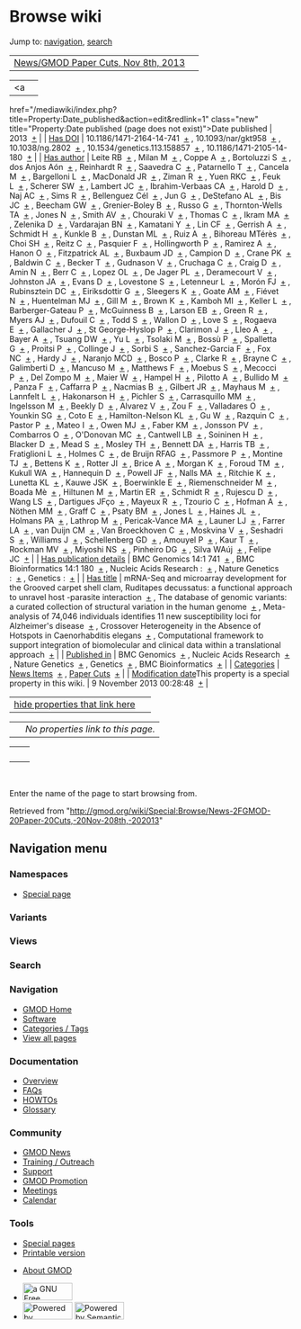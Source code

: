 <div id="mw-page-base" class="noprint">

</div>

<div id="mw-head-base" class="noprint">

</div>

<div id="content" class="mw-body" role="main">

<span id="top"></span>

<div id="mw-js-message" style="display:none;">

</div>



# <span dir="auto">Browse wiki</span>

<div id="bodyContent">

<div id="contentSub">

</div>

<div id="jump-to-nav" class="mw-jump">

Jump to: [navigation](#mw-navigation), [search](#p-search)

</div>

<div id="mw-content-text">

|  |  |
|----|----|
| [News/GMOD Paper Cuts, Nov 8th, 2013](/wiki/News/GMOD_Paper_Cuts,_Nov_8th,_2013 "News/GMOD Paper Cuts, Nov 8th, 2013") |  |

|  |  |
|----|----|
| <a
href="/mediawiki/index.php?title=Property:Date_published&amp;action=edit&amp;redlink=1"
class="new"
title="Property:Date published (page does not exist)">Date published</a> | <span class="smwb-value">2013  <span class="smwsearch">[+](/wiki/Special:SearchByProperty/Date-20published/2013 "Special:SearchByProperty/Date-20published/2013")</span></span> |
| <a
href="/mediawiki/index.php?title=Property:Has_DOI&amp;action=edit&amp;redlink=1"
class="new" title="Property:Has DOI (page does not exist)">Has DOI</a> | <span class="smwb-value">10.1186/1471-2164-14-741  <span class="smwsearch">[+](/wiki/Special:SearchByProperty/Has-20DOI/10.1186-2F1471-2D2164-2D14-2D741 "Special:SearchByProperty/Has-20DOI/10.1186-2F1471-2D2164-2D14-2D741")</span></span> , <span class="smwb-value">10.1093/nar/gkt958  <span class="smwsearch">[+](/wiki/Special:SearchByProperty/Has-20DOI/10.1093-2Fnar-2Fgkt958 "Special:SearchByProperty/Has-20DOI/10.1093-2Fnar-2Fgkt958")</span></span> , <span class="smwb-value">10.1038/ng.2802  <span class="smwsearch">[+](/wiki/Special:SearchByProperty/Has-20DOI/10.1038-2Fng.2802 "Special:SearchByProperty/Has-20DOI/10.1038-2Fng.2802")</span></span> , <span class="smwb-value">10.1534/genetics.113.158857  <span class="smwsearch">[+](/wiki/Special:SearchByProperty/Has-20DOI/10.1534-2Fgenetics.113.158857 "Special:SearchByProperty/Has-20DOI/10.1534-2Fgenetics.113.158857")</span></span> , <span class="smwb-value">10.1186/1471-2105-14-180  <span class="smwsearch">[+](/wiki/Special:SearchByProperty/Has-20DOI/10.1186-2F1471-2D2105-2D14-2D180 "Special:SearchByProperty/Has-20DOI/10.1186-2F1471-2D2105-2D14-2D180")</span></span> |
| <a
href="/mediawiki/index.php?title=Property:Has_author&amp;action=edit&amp;redlink=1"
class="new"
title="Property:Has author (page does not exist)">Has author</a> | <span class="smwb-value">Leite RB  <span class="smwsearch">[+](/wiki/Special:SearchByProperty/Has-20author/Leite-20RB "Special:SearchByProperty/Has-20author/Leite-20RB")</span></span> , <span class="smwb-value">Milan M  <span class="smwsearch">[+](/wiki/Special:SearchByProperty/Has-20author/Milan-20M "Special:SearchByProperty/Has-20author/Milan-20M")</span></span> , <span class="smwb-value">Coppe A  <span class="smwsearch">[+](/wiki/Special:SearchByProperty/Has-20author/Coppe-20A "Special:SearchByProperty/Has-20author/Coppe-20A")</span></span> , <span class="smwb-value">Bortoluzzi S  <span class="smwsearch">[+](/wiki/Special:SearchByProperty/Has-20author/Bortoluzzi-20S "Special:SearchByProperty/Has-20author/Bortoluzzi-20S")</span></span> , <span class="smwb-value">dos Anjos Aón  <span class="smwsearch">[+](/wiki/Special:SearchByProperty/Has-20author/dos-20Anjos-20A%C3%B3n "Special:SearchByProperty/Has-20author/dos-20Anjos-20Aón")</span></span> , <span class="smwb-value">Reinhardt R  <span class="smwsearch">[+](/wiki/Special:SearchByProperty/Has-20author/Reinhardt-20R "Special:SearchByProperty/Has-20author/Reinhardt-20R")</span></span> , <span class="smwb-value">Saavedra C  <span class="smwsearch">[+](/wiki/Special:SearchByProperty/Has-20author/Saavedra-20C "Special:SearchByProperty/Has-20author/Saavedra-20C")</span></span> , <span class="smwb-value">Patarnello T  <span class="smwsearch">[+](/wiki/Special:SearchByProperty/Has-20author/Patarnello-20T "Special:SearchByProperty/Has-20author/Patarnello-20T")</span></span> , <span class="smwb-value">Cancela M  <span class="smwsearch">[+](/wiki/Special:SearchByProperty/Has-20author/Cancela-20M "Special:SearchByProperty/Has-20author/Cancela-20M")</span></span> , <span class="smwb-value">Bargelloni L  <span class="smwsearch">[+](/wiki/Special:SearchByProperty/Has-20author/Bargelloni-20L "Special:SearchByProperty/Has-20author/Bargelloni-20L")</span></span> , <span class="smwb-value">MacDonald JR  <span class="smwsearch">[+](/wiki/Special:SearchByProperty/Has-20author/MacDonald-20JR "Special:SearchByProperty/Has-20author/MacDonald-20JR")</span></span> , <span class="smwb-value">Ziman R  <span class="smwsearch">[+](/wiki/Special:SearchByProperty/Has-20author/Ziman-20R "Special:SearchByProperty/Has-20author/Ziman-20R")</span></span> , <span class="smwb-value">Yuen RKC  <span class="smwsearch">[+](/wiki/Special:SearchByProperty/Has-20author/Yuen-20RKC "Special:SearchByProperty/Has-20author/Yuen-20RKC")</span></span> , <span class="smwb-value">Feuk L  <span class="smwsearch">[+](/wiki/Special:SearchByProperty/Has-20author/Feuk-20L "Special:SearchByProperty/Has-20author/Feuk-20L")</span></span> , <span class="smwb-value">Scherer SW  <span class="smwsearch">[+](/wiki/Special:SearchByProperty/Has-20author/Scherer-20SW "Special:SearchByProperty/Has-20author/Scherer-20SW")</span></span> , <span class="smwb-value">Lambert JC  <span class="smwsearch">[+](/wiki/Special:SearchByProperty/Has-20author/Lambert-20JC "Special:SearchByProperty/Has-20author/Lambert-20JC")</span></span> , <span class="smwb-value">Ibrahim-Verbaas CA  <span class="smwsearch">[+](/wiki/Special:SearchByProperty/Has-20author/Ibrahim-2DVerbaas-20CA "Special:SearchByProperty/Has-20author/Ibrahim-2DVerbaas-20CA")</span></span> , <span class="smwb-value">Harold D  <span class="smwsearch">[+](/wiki/Special:SearchByProperty/Has-20author/Harold-20D "Special:SearchByProperty/Has-20author/Harold-20D")</span></span> , <span class="smwb-value">Naj AC  <span class="smwsearch">[+](/wiki/Special:SearchByProperty/Has-20author/Naj-20AC "Special:SearchByProperty/Has-20author/Naj-20AC")</span></span> , <span class="smwb-value">Sims R  <span class="smwsearch">[+](/wiki/Special:SearchByProperty/Has-20author/Sims-20R "Special:SearchByProperty/Has-20author/Sims-20R")</span></span> , <span class="smwb-value">Bellenguez Cél  <span class="smwsearch">[+](/wiki/Special:SearchByProperty/Has-20author/Bellenguez-20C%C3%A9l "Special:SearchByProperty/Has-20author/Bellenguez-20Cél")</span></span> , <span class="smwb-value">Jun G  <span class="smwsearch">[+](/wiki/Special:SearchByProperty/Has-20author/Jun-20G "Special:SearchByProperty/Has-20author/Jun-20G")</span></span> , <span class="smwb-value">DeStefano AL  <span class="smwsearch">[+](/wiki/Special:SearchByProperty/Has-20author/DeStefano-20AL "Special:SearchByProperty/Has-20author/DeStefano-20AL")</span></span> , <span class="smwb-value">Bis JC  <span class="smwsearch">[+](/wiki/Special:SearchByProperty/Has-20author/Bis-20JC "Special:SearchByProperty/Has-20author/Bis-20JC")</span></span> , <span class="smwb-value">Beecham GW  <span class="smwsearch">[+](/wiki/Special:SearchByProperty/Has-20author/Beecham-20GW "Special:SearchByProperty/Has-20author/Beecham-20GW")</span></span> , <span class="smwb-value">Grenier-Boley B  <span class="smwsearch">[+](/wiki/Special:SearchByProperty/Has-20author/Grenier-2DBoley-20B "Special:SearchByProperty/Has-20author/Grenier-2DBoley-20B")</span></span> , <span class="smwb-value">Russo G  <span class="smwsearch">[+](/wiki/Special:SearchByProperty/Has-20author/Russo-20G "Special:SearchByProperty/Has-20author/Russo-20G")</span></span> , <span class="smwb-value">Thornton-Wells TA  <span class="smwsearch">[+](/wiki/Special:SearchByProperty/Has-20author/Thornton-2DWells-20TA "Special:SearchByProperty/Has-20author/Thornton-2DWells-20TA")</span></span> , <span class="smwb-value">Jones N  <span class="smwsearch">[+](/wiki/Special:SearchByProperty/Has-20author/Jones-20N "Special:SearchByProperty/Has-20author/Jones-20N")</span></span> , <span class="smwb-value">Smith AV  <span class="smwsearch">[+](/wiki/Special:SearchByProperty/Has-20author/Smith-20AV "Special:SearchByProperty/Has-20author/Smith-20AV")</span></span> , <span class="smwb-value">Chouraki V  <span class="smwsearch">[+](/wiki/Special:SearchByProperty/Has-20author/Chouraki-20V "Special:SearchByProperty/Has-20author/Chouraki-20V")</span></span> , <span class="smwb-value">Thomas C  <span class="smwsearch">[+](/wiki/Special:SearchByProperty/Has-20author/Thomas-20C "Special:SearchByProperty/Has-20author/Thomas-20C")</span></span> , <span class="smwb-value">Ikram MA  <span class="smwsearch">[+](/wiki/Special:SearchByProperty/Has-20author/Ikram-20MA "Special:SearchByProperty/Has-20author/Ikram-20MA")</span></span> , <span class="smwb-value">Zelenika D  <span class="smwsearch">[+](/wiki/Special:SearchByProperty/Has-20author/Zelenika-20D "Special:SearchByProperty/Has-20author/Zelenika-20D")</span></span> , <span class="smwb-value">Vardarajan BN  <span class="smwsearch">[+](/wiki/Special:SearchByProperty/Has-20author/Vardarajan-20BN "Special:SearchByProperty/Has-20author/Vardarajan-20BN")</span></span> , <span class="smwb-value">Kamatani Y  <span class="smwsearch">[+](/wiki/Special:SearchByProperty/Has-20author/Kamatani-20Y "Special:SearchByProperty/Has-20author/Kamatani-20Y")</span></span> , <span class="smwb-value">Lin CF  <span class="smwsearch">[+](/wiki/Special:SearchByProperty/Has-20author/Lin-20CF "Special:SearchByProperty/Has-20author/Lin-20CF")</span></span> , <span class="smwb-value">Gerrish A  <span class="smwsearch">[+](/wiki/Special:SearchByProperty/Has-20author/Gerrish-20A "Special:SearchByProperty/Has-20author/Gerrish-20A")</span></span> , <span class="smwb-value">Schmidt H  <span class="smwsearch">[+](/wiki/Special:SearchByProperty/Has-20author/Schmidt-20H "Special:SearchByProperty/Has-20author/Schmidt-20H")</span></span> , <span class="smwb-value">Kunkle B  <span class="smwsearch">[+](/wiki/Special:SearchByProperty/Has-20author/Kunkle-20B "Special:SearchByProperty/Has-20author/Kunkle-20B")</span></span> , <span class="smwb-value">Dunstan ML  <span class="smwsearch">[+](/wiki/Special:SearchByProperty/Has-20author/Dunstan-20ML "Special:SearchByProperty/Has-20author/Dunstan-20ML")</span></span> , <span class="smwb-value">Ruiz A  <span class="smwsearch">[+](/wiki/Special:SearchByProperty/Has-20author/Ruiz-20A "Special:SearchByProperty/Has-20author/Ruiz-20A")</span></span> , <span class="smwb-value">Bihoreau MTérès  <span class="smwsearch">[+](/wiki/Special:SearchByProperty/Has-20author/Bihoreau-20MT%C3%A9r%C3%A8s "Special:SearchByProperty/Has-20author/Bihoreau-20MTérès")</span></span> , <span class="smwb-value">Choi SH  <span class="smwsearch">[+](/wiki/Special:SearchByProperty/Has-20author/Choi-20SH "Special:SearchByProperty/Has-20author/Choi-20SH")</span></span> , <span class="smwb-value">Reitz C  <span class="smwsearch">[+](/wiki/Special:SearchByProperty/Has-20author/Reitz-20C "Special:SearchByProperty/Has-20author/Reitz-20C")</span></span> , <span class="smwb-value">Pasquier F  <span class="smwsearch">[+](/wiki/Special:SearchByProperty/Has-20author/Pasquier-20F "Special:SearchByProperty/Has-20author/Pasquier-20F")</span></span> , <span class="smwb-value">Hollingworth P  <span class="smwsearch">[+](/wiki/Special:SearchByProperty/Has-20author/Hollingworth-20P "Special:SearchByProperty/Has-20author/Hollingworth-20P")</span></span> , <span class="smwb-value">Ramirez A  <span class="smwsearch">[+](/wiki/Special:SearchByProperty/Has-20author/Ramirez-20A "Special:SearchByProperty/Has-20author/Ramirez-20A")</span></span> , <span class="smwb-value">Hanon O  <span class="smwsearch">[+](/wiki/Special:SearchByProperty/Has-20author/Hanon-20O "Special:SearchByProperty/Has-20author/Hanon-20O")</span></span> , <span class="smwb-value">Fitzpatrick AL  <span class="smwsearch">[+](/wiki/Special:SearchByProperty/Has-20author/Fitzpatrick-20AL "Special:SearchByProperty/Has-20author/Fitzpatrick-20AL")</span></span> , <span class="smwb-value">Buxbaum JD  <span class="smwsearch">[+](/wiki/Special:SearchByProperty/Has-20author/Buxbaum-20JD "Special:SearchByProperty/Has-20author/Buxbaum-20JD")</span></span> , <span class="smwb-value">Campion D  <span class="smwsearch">[+](/wiki/Special:SearchByProperty/Has-20author/Campion-20D "Special:SearchByProperty/Has-20author/Campion-20D")</span></span> , <span class="smwb-value">Crane PK  <span class="smwsearch">[+](/wiki/Special:SearchByProperty/Has-20author/Crane-20PK "Special:SearchByProperty/Has-20author/Crane-20PK")</span></span> , <span class="smwb-value">Baldwin C  <span class="smwsearch">[+](/wiki/Special:SearchByProperty/Has-20author/Baldwin-20C "Special:SearchByProperty/Has-20author/Baldwin-20C")</span></span> , <span class="smwb-value">Becker T  <span class="smwsearch">[+](/wiki/Special:SearchByProperty/Has-20author/Becker-20T "Special:SearchByProperty/Has-20author/Becker-20T")</span></span> , <span class="smwb-value">Gudnason V  <span class="smwsearch">[+](/wiki/Special:SearchByProperty/Has-20author/Gudnason-20V "Special:SearchByProperty/Has-20author/Gudnason-20V")</span></span> , <span class="smwb-value">Cruchaga C  <span class="smwsearch">[+](/wiki/Special:SearchByProperty/Has-20author/Cruchaga-20C "Special:SearchByProperty/Has-20author/Cruchaga-20C")</span></span> , <span class="smwb-value">Craig D  <span class="smwsearch">[+](/wiki/Special:SearchByProperty/Has-20author/Craig-20D "Special:SearchByProperty/Has-20author/Craig-20D")</span></span> , <span class="smwb-value">Amin N  <span class="smwsearch">[+](/wiki/Special:SearchByProperty/Has-20author/Amin-20N "Special:SearchByProperty/Has-20author/Amin-20N")</span></span> , <span class="smwb-value">Berr C  <span class="smwsearch">[+](/wiki/Special:SearchByProperty/Has-20author/Berr-20C "Special:SearchByProperty/Has-20author/Berr-20C")</span></span> , <span class="smwb-value">Lopez OL  <span class="smwsearch">[+](/wiki/Special:SearchByProperty/Has-20author/Lopez-20OL "Special:SearchByProperty/Has-20author/Lopez-20OL")</span></span> , <span class="smwb-value">De Jager PL  <span class="smwsearch">[+](/wiki/Special:SearchByProperty/Has-20author/De-20Jager-20PL "Special:SearchByProperty/Has-20author/De-20Jager-20PL")</span></span> , <span class="smwb-value">Deramecourt V  <span class="smwsearch">[+](/wiki/Special:SearchByProperty/Has-20author/Deramecourt-20V "Special:SearchByProperty/Has-20author/Deramecourt-20V")</span></span> , <span class="smwb-value">Johnston JA  <span class="smwsearch">[+](/wiki/Special:SearchByProperty/Has-20author/Johnston-20JA "Special:SearchByProperty/Has-20author/Johnston-20JA")</span></span> , <span class="smwb-value">Evans D  <span class="smwsearch">[+](/wiki/Special:SearchByProperty/Has-20author/Evans-20D "Special:SearchByProperty/Has-20author/Evans-20D")</span></span> , <span class="smwb-value">Lovestone S  <span class="smwsearch">[+](/wiki/Special:SearchByProperty/Has-20author/Lovestone-20S "Special:SearchByProperty/Has-20author/Lovestone-20S")</span></span> , <span class="smwb-value">Letenneur L  <span class="smwsearch">[+](/wiki/Special:SearchByProperty/Has-20author/Letenneur-20L "Special:SearchByProperty/Has-20author/Letenneur-20L")</span></span> , <span class="smwb-value">Morón FJ  <span class="smwsearch">[+](/wiki/Special:SearchByProperty/Has-20author/Mor%C3%B3n-20FJ "Special:SearchByProperty/Has-20author/Morón-20FJ")</span></span> , <span class="smwb-value">Rubinsztein DC  <span class="smwsearch">[+](/wiki/Special:SearchByProperty/Has-20author/Rubinsztein-20DC "Special:SearchByProperty/Has-20author/Rubinsztein-20DC")</span></span> , <span class="smwb-value">Eiriksdottir G  <span class="smwsearch">[+](/wiki/Special:SearchByProperty/Has-20author/Eiriksdottir-20G "Special:SearchByProperty/Has-20author/Eiriksdottir-20G")</span></span> , <span class="smwb-value">Sleegers K  <span class="smwsearch">[+](/wiki/Special:SearchByProperty/Has-20author/Sleegers-20K "Special:SearchByProperty/Has-20author/Sleegers-20K")</span></span> , <span class="smwb-value">Goate AM  <span class="smwsearch">[+](/wiki/Special:SearchByProperty/Has-20author/Goate-20AM "Special:SearchByProperty/Has-20author/Goate-20AM")</span></span> , <span class="smwb-value">Fiévet N  <span class="smwsearch">[+](/wiki/Special:SearchByProperty/Has-20author/Fi%C3%A9vet-20N "Special:SearchByProperty/Has-20author/Fiévet-20N")</span></span> , <span class="smwb-value">Huentelman MJ  <span class="smwsearch">[+](/wiki/Special:SearchByProperty/Has-20author/Huentelman-20MJ "Special:SearchByProperty/Has-20author/Huentelman-20MJ")</span></span> , <span class="smwb-value">Gill M  <span class="smwsearch">[+](/wiki/Special:SearchByProperty/Has-20author/Gill-20M "Special:SearchByProperty/Has-20author/Gill-20M")</span></span> , <span class="smwb-value">Brown K  <span class="smwsearch">[+](/wiki/Special:SearchByProperty/Has-20author/Brown-20K "Special:SearchByProperty/Has-20author/Brown-20K")</span></span> , <span class="smwb-value">Kamboh MI  <span class="smwsearch">[+](/wiki/Special:SearchByProperty/Has-20author/Kamboh-20MI "Special:SearchByProperty/Has-20author/Kamboh-20MI")</span></span> , <span class="smwb-value">Keller L  <span class="smwsearch">[+](/wiki/Special:SearchByProperty/Has-20author/Keller-20L "Special:SearchByProperty/Has-20author/Keller-20L")</span></span> , <span class="smwb-value">Barberger-Gateau P  <span class="smwsearch">[+](/wiki/Special:SearchByProperty/Has-20author/Barberger-2DGateau-20P "Special:SearchByProperty/Has-20author/Barberger-2DGateau-20P")</span></span> , <span class="smwb-value">McGuinness B  <span class="smwsearch">[+](/wiki/Special:SearchByProperty/Has-20author/McGuinness-20B "Special:SearchByProperty/Has-20author/McGuinness-20B")</span></span> , <span class="smwb-value">Larson EB  <span class="smwsearch">[+](/wiki/Special:SearchByProperty/Has-20author/Larson-20EB "Special:SearchByProperty/Has-20author/Larson-20EB")</span></span> , <span class="smwb-value">Green R  <span class="smwsearch">[+](/wiki/Special:SearchByProperty/Has-20author/Green-20R "Special:SearchByProperty/Has-20author/Green-20R")</span></span> , <span class="smwb-value">Myers AJ  <span class="smwsearch">[+](/wiki/Special:SearchByProperty/Has-20author/Myers-20AJ "Special:SearchByProperty/Has-20author/Myers-20AJ")</span></span> , <span class="smwb-value">Dufouil C  <span class="smwsearch">[+](/wiki/Special:SearchByProperty/Has-20author/Dufouil-20C "Special:SearchByProperty/Has-20author/Dufouil-20C")</span></span> , <span class="smwb-value">Todd S  <span class="smwsearch">[+](/wiki/Special:SearchByProperty/Has-20author/Todd-20S "Special:SearchByProperty/Has-20author/Todd-20S")</span></span> , <span class="smwb-value">Wallon D  <span class="smwsearch">[+](/wiki/Special:SearchByProperty/Has-20author/Wallon-20D "Special:SearchByProperty/Has-20author/Wallon-20D")</span></span> , <span class="smwb-value">Love S  <span class="smwsearch">[+](/wiki/Special:SearchByProperty/Has-20author/Love-20S "Special:SearchByProperty/Has-20author/Love-20S")</span></span> , <span class="smwb-value">Rogaeva E  <span class="smwsearch">[+](/wiki/Special:SearchByProperty/Has-20author/Rogaeva-20E "Special:SearchByProperty/Has-20author/Rogaeva-20E")</span></span> , <span class="smwb-value">Gallacher J  <span class="smwsearch">[+](/wiki/Special:SearchByProperty/Has-20author/Gallacher-20J "Special:SearchByProperty/Has-20author/Gallacher-20J")</span></span> , <span class="smwb-value">St George-Hyslop P  <span class="smwsearch">[+](/wiki/Special:SearchByProperty/Has-20author/St-20George-2DHyslop-20P "Special:SearchByProperty/Has-20author/St-20George-2DHyslop-20P")</span></span> , <span class="smwb-value">Clarimon J  <span class="smwsearch">[+](/wiki/Special:SearchByProperty/Has-20author/Clarimon-20J "Special:SearchByProperty/Has-20author/Clarimon-20J")</span></span> , <span class="smwb-value">Lleo A  <span class="smwsearch">[+](/wiki/Special:SearchByProperty/Has-20author/Lleo-20A "Special:SearchByProperty/Has-20author/Lleo-20A")</span></span> , <span class="smwb-value">Bayer A  <span class="smwsearch">[+](/wiki/Special:SearchByProperty/Has-20author/Bayer-20A "Special:SearchByProperty/Has-20author/Bayer-20A")</span></span> , <span class="smwb-value">Tsuang DW  <span class="smwsearch">[+](/wiki/Special:SearchByProperty/Has-20author/Tsuang-20DW "Special:SearchByProperty/Has-20author/Tsuang-20DW")</span></span> , <span class="smwb-value">Yu L  <span class="smwsearch">[+](/wiki/Special:SearchByProperty/Has-20author/Yu-20L "Special:SearchByProperty/Has-20author/Yu-20L")</span></span> , <span class="smwb-value">Tsolaki M  <span class="smwsearch">[+](/wiki/Special:SearchByProperty/Has-20author/Tsolaki-20M "Special:SearchByProperty/Has-20author/Tsolaki-20M")</span></span> , <span class="smwb-value">Bossù P  <span class="smwsearch">[+](/wiki/Special:SearchByProperty/Has-20author/Boss%C3%B9-20P "Special:SearchByProperty/Has-20author/Bossù-20P")</span></span> , <span class="smwb-value">Spalletta G  <span class="smwsearch">[+](/wiki/Special:SearchByProperty/Has-20author/Spalletta-20G "Special:SearchByProperty/Has-20author/Spalletta-20G")</span></span> , <span class="smwb-value">Proitsi P  <span class="smwsearch">[+](/wiki/Special:SearchByProperty/Has-20author/Proitsi-20P "Special:SearchByProperty/Has-20author/Proitsi-20P")</span></span> , <span class="smwb-value">Collinge J  <span class="smwsearch">[+](/wiki/Special:SearchByProperty/Has-20author/Collinge-20J "Special:SearchByProperty/Has-20author/Collinge-20J")</span></span> , <span class="smwb-value">Sorbi S  <span class="smwsearch">[+](/wiki/Special:SearchByProperty/Has-20author/Sorbi-20S "Special:SearchByProperty/Has-20author/Sorbi-20S")</span></span> , <span class="smwb-value">Sanchez-Garcia F  <span class="smwsearch">[+](/wiki/Special:SearchByProperty/Has-20author/Sanchez-2DGarcia-20F "Special:SearchByProperty/Has-20author/Sanchez-2DGarcia-20F")</span></span> , <span class="smwb-value">Fox NC  <span class="smwsearch">[+](/wiki/Special:SearchByProperty/Has-20author/Fox-20NC "Special:SearchByProperty/Has-20author/Fox-20NC")</span></span> , <span class="smwb-value">Hardy J  <span class="smwsearch">[+](/wiki/Special:SearchByProperty/Has-20author/Hardy-20J "Special:SearchByProperty/Has-20author/Hardy-20J")</span></span> , <span class="smwb-value">Naranjo MCD  <span class="smwsearch">[+](/wiki/Special:SearchByProperty/Has-20author/Naranjo-20MCD "Special:SearchByProperty/Has-20author/Naranjo-20MCD")</span></span> , <span class="smwb-value">Bosco P  <span class="smwsearch">[+](/wiki/Special:SearchByProperty/Has-20author/Bosco-20P "Special:SearchByProperty/Has-20author/Bosco-20P")</span></span> , <span class="smwb-value">Clarke R  <span class="smwsearch">[+](/wiki/Special:SearchByProperty/Has-20author/Clarke-20R "Special:SearchByProperty/Has-20author/Clarke-20R")</span></span> , <span class="smwb-value">Brayne C  <span class="smwsearch">[+](/wiki/Special:SearchByProperty/Has-20author/Brayne-20C "Special:SearchByProperty/Has-20author/Brayne-20C")</span></span> , <span class="smwb-value">Galimberti D  <span class="smwsearch">[+](/wiki/Special:SearchByProperty/Has-20author/Galimberti-20D "Special:SearchByProperty/Has-20author/Galimberti-20D")</span></span> , <span class="smwb-value">Mancuso M  <span class="smwsearch">[+](/wiki/Special:SearchByProperty/Has-20author/Mancuso-20M "Special:SearchByProperty/Has-20author/Mancuso-20M")</span></span> , <span class="smwb-value">Matthews F  <span class="smwsearch">[+](/wiki/Special:SearchByProperty/Has-20author/Matthews-20F "Special:SearchByProperty/Has-20author/Matthews-20F")</span></span> , <span class="smwb-value">Moebus S  <span class="smwsearch">[+](/wiki/Special:SearchByProperty/Has-20author/Moebus-20S "Special:SearchByProperty/Has-20author/Moebus-20S")</span></span> , <span class="smwb-value">Mecocci P  <span class="smwsearch">[+](/wiki/Special:SearchByProperty/Has-20author/Mecocci-20P "Special:SearchByProperty/Has-20author/Mecocci-20P")</span></span> , <span class="smwb-value">Del Zompo M  <span class="smwsearch">[+](/wiki/Special:SearchByProperty/Has-20author/Del-20Zompo-20M "Special:SearchByProperty/Has-20author/Del-20Zompo-20M")</span></span> , <span class="smwb-value">Maier W  <span class="smwsearch">[+](/wiki/Special:SearchByProperty/Has-20author/Maier-20W "Special:SearchByProperty/Has-20author/Maier-20W")</span></span> , <span class="smwb-value">Hampel H  <span class="smwsearch">[+](/wiki/Special:SearchByProperty/Has-20author/Hampel-20H "Special:SearchByProperty/Has-20author/Hampel-20H")</span></span> , <span class="smwb-value">Pilotto A  <span class="smwsearch">[+](/wiki/Special:SearchByProperty/Has-20author/Pilotto-20A "Special:SearchByProperty/Has-20author/Pilotto-20A")</span></span> , <span class="smwb-value">Bullido M  <span class="smwsearch">[+](/wiki/Special:SearchByProperty/Has-20author/Bullido-20M "Special:SearchByProperty/Has-20author/Bullido-20M")</span></span> , <span class="smwb-value">Panza F  <span class="smwsearch">[+](/wiki/Special:SearchByProperty/Has-20author/Panza-20F "Special:SearchByProperty/Has-20author/Panza-20F")</span></span> , <span class="smwb-value">Caffarra P  <span class="smwsearch">[+](/wiki/Special:SearchByProperty/Has-20author/Caffarra-20P "Special:SearchByProperty/Has-20author/Caffarra-20P")</span></span> , <span class="smwb-value">Nacmias B  <span class="smwsearch">[+](/wiki/Special:SearchByProperty/Has-20author/Nacmias-20B "Special:SearchByProperty/Has-20author/Nacmias-20B")</span></span> , <span class="smwb-value">Gilbert JR  <span class="smwsearch">[+](/wiki/Special:SearchByProperty/Has-20author/Gilbert-20JR "Special:SearchByProperty/Has-20author/Gilbert-20JR")</span></span> , <span class="smwb-value">Mayhaus M  <span class="smwsearch">[+](/wiki/Special:SearchByProperty/Has-20author/Mayhaus-20M "Special:SearchByProperty/Has-20author/Mayhaus-20M")</span></span> , <span class="smwb-value">Lannfelt L  <span class="smwsearch">[+](/wiki/Special:SearchByProperty/Has-20author/Lannfelt-20L "Special:SearchByProperty/Has-20author/Lannfelt-20L")</span></span> , <span class="smwb-value">Hakonarson H  <span class="smwsearch">[+](/wiki/Special:SearchByProperty/Has-20author/Hakonarson-20H "Special:SearchByProperty/Has-20author/Hakonarson-20H")</span></span> , <span class="smwb-value">Pichler S  <span class="smwsearch">[+](/wiki/Special:SearchByProperty/Has-20author/Pichler-20S "Special:SearchByProperty/Has-20author/Pichler-20S")</span></span> , <span class="smwb-value">Carrasquillo MM  <span class="smwsearch">[+](/wiki/Special:SearchByProperty/Has-20author/Carrasquillo-20MM "Special:SearchByProperty/Has-20author/Carrasquillo-20MM")</span></span> , <span class="smwb-value">Ingelsson M  <span class="smwsearch">[+](/wiki/Special:SearchByProperty/Has-20author/Ingelsson-20M "Special:SearchByProperty/Has-20author/Ingelsson-20M")</span></span> , <span class="smwb-value">Beekly D  <span class="smwsearch">[+](/wiki/Special:SearchByProperty/Has-20author/Beekly-20D "Special:SearchByProperty/Has-20author/Beekly-20D")</span></span> , <span class="smwb-value">Alvarez V  <span class="smwsearch">[+](/wiki/Special:SearchByProperty/Has-20author/Alvarez-20V "Special:SearchByProperty/Has-20author/Alvarez-20V")</span></span> , <span class="smwb-value">Zou F  <span class="smwsearch">[+](/wiki/Special:SearchByProperty/Has-20author/Zou-20F "Special:SearchByProperty/Has-20author/Zou-20F")</span></span> , <span class="smwb-value">Valladares O  <span class="smwsearch">[+](/wiki/Special:SearchByProperty/Has-20author/Valladares-20O "Special:SearchByProperty/Has-20author/Valladares-20O")</span></span> , <span class="smwb-value">Younkin SG  <span class="smwsearch">[+](/wiki/Special:SearchByProperty/Has-20author/Younkin-20SG "Special:SearchByProperty/Has-20author/Younkin-20SG")</span></span> , <span class="smwb-value">Coto E  <span class="smwsearch">[+](/wiki/Special:SearchByProperty/Has-20author/Coto-20E "Special:SearchByProperty/Has-20author/Coto-20E")</span></span> , <span class="smwb-value">Hamilton-Nelson KL  <span class="smwsearch">[+](/wiki/Special:SearchByProperty/Has-20author/Hamilton-2DNelson-20KL "Special:SearchByProperty/Has-20author/Hamilton-2DNelson-20KL")</span></span> , <span class="smwb-value">Gu W  <span class="smwsearch">[+](/wiki/Special:SearchByProperty/Has-20author/Gu-20W "Special:SearchByProperty/Has-20author/Gu-20W")</span></span> , <span class="smwb-value">Razquin C  <span class="smwsearch">[+](/wiki/Special:SearchByProperty/Has-20author/Razquin-20C "Special:SearchByProperty/Has-20author/Razquin-20C")</span></span> , <span class="smwb-value">Pastor P  <span class="smwsearch">[+](/wiki/Special:SearchByProperty/Has-20author/Pastor-20P "Special:SearchByProperty/Has-20author/Pastor-20P")</span></span> , <span class="smwb-value">Mateo I  <span class="smwsearch">[+](/wiki/Special:SearchByProperty/Has-20author/Mateo-20I "Special:SearchByProperty/Has-20author/Mateo-20I")</span></span> , <span class="smwb-value">Owen MJ  <span class="smwsearch">[+](/wiki/Special:SearchByProperty/Has-20author/Owen-20MJ "Special:SearchByProperty/Has-20author/Owen-20MJ")</span></span> , <span class="smwb-value">Faber KM  <span class="smwsearch">[+](/wiki/Special:SearchByProperty/Has-20author/Faber-20KM "Special:SearchByProperty/Has-20author/Faber-20KM")</span></span> , <span class="smwb-value">Jonsson PV  <span class="smwsearch">[+](/wiki/Special:SearchByProperty/Has-20author/Jonsson-20PV "Special:SearchByProperty/Has-20author/Jonsson-20PV")</span></span> , <span class="smwb-value">Combarros O  <span class="smwsearch">[+](/wiki/Special:SearchByProperty/Has-20author/Combarros-20O "Special:SearchByProperty/Has-20author/Combarros-20O")</span></span> , <span class="smwb-value">O'Donovan MC  <span class="smwsearch">[+](/wiki/Special:SearchByProperty/Has-20author/O%27Donovan-20MC "Special:SearchByProperty/Has-20author/O'Donovan-20MC")</span></span> , <span class="smwb-value">Cantwell LB  <span class="smwsearch">[+](/wiki/Special:SearchByProperty/Has-20author/Cantwell-20LB "Special:SearchByProperty/Has-20author/Cantwell-20LB")</span></span> , <span class="smwb-value">Soininen H  <span class="smwsearch">[+](/wiki/Special:SearchByProperty/Has-20author/Soininen-20H "Special:SearchByProperty/Has-20author/Soininen-20H")</span></span> , <span class="smwb-value">Blacker D  <span class="smwsearch">[+](/wiki/Special:SearchByProperty/Has-20author/Blacker-20D "Special:SearchByProperty/Has-20author/Blacker-20D")</span></span> , <span class="smwb-value">Mead S  <span class="smwsearch">[+](/wiki/Special:SearchByProperty/Has-20author/Mead-20S "Special:SearchByProperty/Has-20author/Mead-20S")</span></span> , <span class="smwb-value">Mosley TH  <span class="smwsearch">[+](/wiki/Special:SearchByProperty/Has-20author/Mosley-20TH "Special:SearchByProperty/Has-20author/Mosley-20TH")</span></span> , <span class="smwb-value">Bennett DA  <span class="smwsearch">[+](/wiki/Special:SearchByProperty/Has-20author/Bennett-20DA "Special:SearchByProperty/Has-20author/Bennett-20DA")</span></span> , <span class="smwb-value">Harris TB  <span class="smwsearch">[+](/wiki/Special:SearchByProperty/Has-20author/Harris-20TB "Special:SearchByProperty/Has-20author/Harris-20TB")</span></span> , <span class="smwb-value">Fratiglioni L  <span class="smwsearch">[+](/wiki/Special:SearchByProperty/Has-20author/Fratiglioni-20L "Special:SearchByProperty/Has-20author/Fratiglioni-20L")</span></span> , <span class="smwb-value">Holmes C  <span class="smwsearch">[+](/wiki/Special:SearchByProperty/Has-20author/Holmes-20C "Special:SearchByProperty/Has-20author/Holmes-20C")</span></span> , <span class="smwb-value">de Bruijn RFAG  <span class="smwsearch">[+](/wiki/Special:SearchByProperty/Has-20author/de-20Bruijn-20RFAG "Special:SearchByProperty/Has-20author/de-20Bruijn-20RFAG")</span></span> , <span class="smwb-value">Passmore P  <span class="smwsearch">[+](/wiki/Special:SearchByProperty/Has-20author/Passmore-20P "Special:SearchByProperty/Has-20author/Passmore-20P")</span></span> , <span class="smwb-value">Montine TJ  <span class="smwsearch">[+](/wiki/Special:SearchByProperty/Has-20author/Montine-20TJ "Special:SearchByProperty/Has-20author/Montine-20TJ")</span></span> , <span class="smwb-value">Bettens K  <span class="smwsearch">[+](/wiki/Special:SearchByProperty/Has-20author/Bettens-20K "Special:SearchByProperty/Has-20author/Bettens-20K")</span></span> , <span class="smwb-value">Rotter JI  <span class="smwsearch">[+](/wiki/Special:SearchByProperty/Has-20author/Rotter-20JI "Special:SearchByProperty/Has-20author/Rotter-20JI")</span></span> , <span class="smwb-value">Brice A  <span class="smwsearch">[+](/wiki/Special:SearchByProperty/Has-20author/Brice-20A "Special:SearchByProperty/Has-20author/Brice-20A")</span></span> , <span class="smwb-value">Morgan K  <span class="smwsearch">[+](/wiki/Special:SearchByProperty/Has-20author/Morgan-20K "Special:SearchByProperty/Has-20author/Morgan-20K")</span></span> , <span class="smwb-value">Foroud TM  <span class="smwsearch">[+](/wiki/Special:SearchByProperty/Has-20author/Foroud-20TM "Special:SearchByProperty/Has-20author/Foroud-20TM")</span></span> , <span class="smwb-value">Kukull WA  <span class="smwsearch">[+](/wiki/Special:SearchByProperty/Has-20author/Kukull-20WA "Special:SearchByProperty/Has-20author/Kukull-20WA")</span></span> , <span class="smwb-value">Hannequin D  <span class="smwsearch">[+](/wiki/Special:SearchByProperty/Has-20author/Hannequin-20D "Special:SearchByProperty/Has-20author/Hannequin-20D")</span></span> , <span class="smwb-value">Powell JF  <span class="smwsearch">[+](/wiki/Special:SearchByProperty/Has-20author/Powell-20JF "Special:SearchByProperty/Has-20author/Powell-20JF")</span></span> , <span class="smwb-value">Nalls MA  <span class="smwsearch">[+](/wiki/Special:SearchByProperty/Has-20author/Nalls-20MA "Special:SearchByProperty/Has-20author/Nalls-20MA")</span></span> , <span class="smwb-value">Ritchie K  <span class="smwsearch">[+](/wiki/Special:SearchByProperty/Has-20author/Ritchie-20K "Special:SearchByProperty/Has-20author/Ritchie-20K")</span></span> , <span class="smwb-value">Lunetta KL  <span class="smwsearch">[+](/wiki/Special:SearchByProperty/Has-20author/Lunetta-20KL "Special:SearchByProperty/Has-20author/Lunetta-20KL")</span></span> , <span class="smwb-value">Kauwe JSK  <span class="smwsearch">[+](/wiki/Special:SearchByProperty/Has-20author/Kauwe-20JSK "Special:SearchByProperty/Has-20author/Kauwe-20JSK")</span></span> , <span class="smwb-value">Boerwinkle E  <span class="smwsearch">[+](/wiki/Special:SearchByProperty/Has-20author/Boerwinkle-20E "Special:SearchByProperty/Has-20author/Boerwinkle-20E")</span></span> , <span class="smwb-value">Riemenschneider M  <span class="smwsearch">[+](/wiki/Special:SearchByProperty/Has-20author/Riemenschneider-20M "Special:SearchByProperty/Has-20author/Riemenschneider-20M")</span></span> , <span class="smwb-value">Boada Mè  <span class="smwsearch">[+](/wiki/Special:SearchByProperty/Has-20author/Boada-20M%C3%A8 "Special:SearchByProperty/Has-20author/Boada-20Mè")</span></span> , <span class="smwb-value">Hiltunen M  <span class="smwsearch">[+](/wiki/Special:SearchByProperty/Has-20author/Hiltunen-20M "Special:SearchByProperty/Has-20author/Hiltunen-20M")</span></span> , <span class="smwb-value">Martin ER  <span class="smwsearch">[+](/wiki/Special:SearchByProperty/Has-20author/Martin-20ER "Special:SearchByProperty/Has-20author/Martin-20ER")</span></span> , <span class="smwb-value">Schmidt R  <span class="smwsearch">[+](/wiki/Special:SearchByProperty/Has-20author/Schmidt-20R "Special:SearchByProperty/Has-20author/Schmidt-20R")</span></span> , <span class="smwb-value">Rujescu D  <span class="smwsearch">[+](/wiki/Special:SearchByProperty/Has-20author/Rujescu-20D "Special:SearchByProperty/Has-20author/Rujescu-20D")</span></span> , <span class="smwb-value">Wang LS  <span class="smwsearch">[+](/wiki/Special:SearchByProperty/Has-20author/Wang-20LS "Special:SearchByProperty/Has-20author/Wang-20LS")</span></span> , <span class="smwb-value">Dartigues JFço  <span class="smwsearch">[+](/wiki/Special:SearchByProperty/Has-20author/Dartigues-20JF%C3%A7o "Special:SearchByProperty/Has-20author/Dartigues-20JFço")</span></span> , <span class="smwb-value">Mayeux R  <span class="smwsearch">[+](/wiki/Special:SearchByProperty/Has-20author/Mayeux-20R "Special:SearchByProperty/Has-20author/Mayeux-20R")</span></span> , <span class="smwb-value">Tzourio C  <span class="smwsearch">[+](/wiki/Special:SearchByProperty/Has-20author/Tzourio-20C "Special:SearchByProperty/Has-20author/Tzourio-20C")</span></span> , <span class="smwb-value">Hofman A  <span class="smwsearch">[+](/wiki/Special:SearchByProperty/Has-20author/Hofman-20A "Special:SearchByProperty/Has-20author/Hofman-20A")</span></span> , <span class="smwb-value">Nöthen MM  <span class="smwsearch">[+](/wiki/Special:SearchByProperty/Has-20author/N%C3%B6then-20MM "Special:SearchByProperty/Has-20author/Nöthen-20MM")</span></span> , <span class="smwb-value">Graff C  <span class="smwsearch">[+](/wiki/Special:SearchByProperty/Has-20author/Graff-20C "Special:SearchByProperty/Has-20author/Graff-20C")</span></span> , <span class="smwb-value">Psaty BM  <span class="smwsearch">[+](/wiki/Special:SearchByProperty/Has-20author/Psaty-20BM "Special:SearchByProperty/Has-20author/Psaty-20BM")</span></span> , <span class="smwb-value">Jones L  <span class="smwsearch">[+](/wiki/Special:SearchByProperty/Has-20author/Jones-20L "Special:SearchByProperty/Has-20author/Jones-20L")</span></span> , <span class="smwb-value">Haines JL  <span class="smwsearch">[+](/wiki/Special:SearchByProperty/Has-20author/Haines-20JL "Special:SearchByProperty/Has-20author/Haines-20JL")</span></span> , <span class="smwb-value">Holmans PA  <span class="smwsearch">[+](/wiki/Special:SearchByProperty/Has-20author/Holmans-20PA "Special:SearchByProperty/Has-20author/Holmans-20PA")</span></span> , <span class="smwb-value">Lathrop M  <span class="smwsearch">[+](/wiki/Special:SearchByProperty/Has-20author/Lathrop-20M "Special:SearchByProperty/Has-20author/Lathrop-20M")</span></span> , <span class="smwb-value">Pericak-Vance MA  <span class="smwsearch">[+](/wiki/Special:SearchByProperty/Has-20author/Pericak-2DVance-20MA "Special:SearchByProperty/Has-20author/Pericak-2DVance-20MA")</span></span> , <span class="smwb-value">Launer LJ  <span class="smwsearch">[+](/wiki/Special:SearchByProperty/Has-20author/Launer-20LJ "Special:SearchByProperty/Has-20author/Launer-20LJ")</span></span> , <span class="smwb-value">Farrer LA  <span class="smwsearch">[+](/wiki/Special:SearchByProperty/Has-20author/Farrer-20LA "Special:SearchByProperty/Has-20author/Farrer-20LA")</span></span> , <span class="smwb-value">van Duijn CM  <span class="smwsearch">[+](/wiki/Special:SearchByProperty/Has-20author/van-20Duijn-20CM "Special:SearchByProperty/Has-20author/van-20Duijn-20CM")</span></span> , <span class="smwb-value">Van Broeckhoven C  <span class="smwsearch">[+](/wiki/Special:SearchByProperty/Has-20author/Van-20Broeckhoven-20C "Special:SearchByProperty/Has-20author/Van-20Broeckhoven-20C")</span></span> , <span class="smwb-value">Moskvina V  <span class="smwsearch">[+](/wiki/Special:SearchByProperty/Has-20author/Moskvina-20V "Special:SearchByProperty/Has-20author/Moskvina-20V")</span></span> , <span class="smwb-value">Seshadri S  <span class="smwsearch">[+](/wiki/Special:SearchByProperty/Has-20author/Seshadri-20S "Special:SearchByProperty/Has-20author/Seshadri-20S")</span></span> , <span class="smwb-value">Williams J  <span class="smwsearch">[+](/wiki/Special:SearchByProperty/Has-20author/Williams-20J "Special:SearchByProperty/Has-20author/Williams-20J")</span></span> , <span class="smwb-value">Schellenberg GD  <span class="smwsearch">[+](/wiki/Special:SearchByProperty/Has-20author/Schellenberg-20GD "Special:SearchByProperty/Has-20author/Schellenberg-20GD")</span></span> , <span class="smwb-value">Amouyel P  <span class="smwsearch">[+](/wiki/Special:SearchByProperty/Has-20author/Amouyel-20P "Special:SearchByProperty/Has-20author/Amouyel-20P")</span></span> , <span class="smwb-value">Kaur T  <span class="smwsearch">[+](/wiki/Special:SearchByProperty/Has-20author/Kaur-20T "Special:SearchByProperty/Has-20author/Kaur-20T")</span></span> , <span class="smwb-value">Rockman MV  <span class="smwsearch">[+](/wiki/Special:SearchByProperty/Has-20author/Rockman-20MV "Special:SearchByProperty/Has-20author/Rockman-20MV")</span></span> , <span class="smwb-value">Miyoshi NS  <span class="smwsearch">[+](/wiki/Special:SearchByProperty/Has-20author/Miyoshi-20NS "Special:SearchByProperty/Has-20author/Miyoshi-20NS")</span></span> , <span class="smwb-value">Pinheiro DG  <span class="smwsearch">[+](/wiki/Special:SearchByProperty/Has-20author/Pinheiro-20DG "Special:SearchByProperty/Has-20author/Pinheiro-20DG")</span></span> , <span class="smwb-value">Silva WAúj  <span class="smwsearch">[+](/wiki/Special:SearchByProperty/Has-20author/Silva-20WA%C3%BAj "Special:SearchByProperty/Has-20author/Silva-20WAúj")</span></span> , <span class="smwb-value">Felipe JC  <span class="smwsearch">[+](/wiki/Special:SearchByProperty/Has-20author/Felipe-20JC "Special:SearchByProperty/Has-20author/Felipe-20JC")</span></span> |
| <a
href="/mediawiki/index.php?title=Property:Has_publication_details&amp;action=edit&amp;redlink=1"
class="new"
title="Property:Has publication details (page does not exist)">Has publication details</a> | <span class="smwb-value">BMC Genomics 14:1 741  <span class="smwsearch">[+](/wiki/Special:SearchByProperty/Has-20publication-20details/BMC-20Genomics-2014:1-20741 "Special:SearchByProperty/Has-20publication-20details/BMC-20Genomics-2014:1-20741")</span></span> , <span class="smwb-value">BMC Bioinformatics 14:1 180  <span class="smwsearch">[+](/wiki/Special:SearchByProperty/Has-20publication-20details/BMC-20Bioinformatics-2014:1-20180 "Special:SearchByProperty/Has-20publication-20details/BMC-20Bioinformatics-2014:1-20180")</span></span> , <span class="smwb-value">Nucleic Acids Research :  <span class="smwsearch">[+](/wiki/Special:SearchByProperty/Has-20publication-20details/Nucleic-20Acids-20Research-20: "Special:SearchByProperty/Has-20publication-20details/Nucleic-20Acids-20Research-20:")</span></span> , <span class="smwb-value">Nature Genetics :  <span class="smwsearch">[+](/wiki/Special:SearchByProperty/Has-20publication-20details/Nature-20Genetics-20: "Special:SearchByProperty/Has-20publication-20details/Nature-20Genetics-20:")</span></span> , <span class="smwb-value">Genetics :  <span class="smwsearch">[+](/wiki/Special:SearchByProperty/Has-20publication-20details/Genetics-20: "Special:SearchByProperty/Has-20publication-20details/Genetics-20:")</span></span> |
| [Has title](/wiki/Property:Has_title "Property:Has title") | <span class="smwb-value">mRNA-Seq and microarray development for the Grooved carpet shell clam, Ruditapes decussatus: a functional approach to unravel host -parasite interaction  <span class="smwsearch">[+](/wiki/Special:SearchByProperty/Has-20title/mRNA-2DSeq-20and-20microarray-20development-20for-20the-20Grooved-20carpet-20shell-20clam,-20Ruditapes-20decussatus:-20a-20functional-20approach-20to-20unravel-20host-20-2Dparasite-20interaction "Special:SearchByProperty/Has-20title/mRNA-2DSeq-20and-20microarray-20development-20for-20the-20Grooved-20carpet-20shell-20clam,-20Ruditapes-20decussatus:-20a-20functional-20approach-20to-20unravel-20host-20-2Dparasite-20interaction")</span></span> , <span class="smwb-value">The database of genomic variants: a curated collection of structural variation in the human genome  <span class="smwsearch">[+](/wiki/Special:SearchByProperty/Has-20title/The-20database-20of-20genomic-20variants:-20a-20curated-20collection-20of-20structural-20variation-20in-20the-20human-20genome "Special:SearchByProperty/Has-20title/The-20database-20of-20genomic-20variants:-20a-20curated-20collection-20of-20structural-20variation-20in-20the-20human-20genome")</span></span> , <span class="smwb-value">Meta-analysis of 74,046 individuals identifies 11 new susceptibility loci for Alzheimer's disease  <span class="smwsearch">[+](/wiki/Special:SearchByProperty/Has-20title/Meta-2Danalysis-20of-2074,046-20individuals-20identifies-2011-20new-20susceptibility-20loci-20for-20Alzheimer%27s-20disease "Special:SearchByProperty/Has-20title/Meta-2Danalysis-20of-2074,046-20individuals-20identifies-2011-20new-20susceptibility-20loci-20for-20Alzheimer's-20disease")</span></span> , <span class="smwb-value">Crossover Heterogeneity in the Absence of Hotspots in Caenorhabditis elegans  <span class="smwsearch">[+](/wiki/Special:SearchByProperty/Has-20title/Crossover-20Heterogeneity-20in-20the-20Absence-20of-20Hotspots-20in-20Caenorhabditis-20elegans "Special:SearchByProperty/Has-20title/Crossover-20Heterogeneity-20in-20the-20Absence-20of-20Hotspots-20in-20Caenorhabditis-20elegans")</span></span> , <span class="smwb-value">Computational framework to support integration of biomolecular and clinical data within a translational approach  <span class="smwsearch">[+](/wiki/Special:SearchByProperty/Has-20title/Computational-20framework-20to-20support-20integration-20of-20biomolecular-20and-20clinical-20data-20within-20a-20translational-20approach "Special:SearchByProperty/Has-20title/Computational-20framework-20to-20support-20integration-20of-20biomolecular-20and-20clinical-20data-20within-20a-20translational-20approach")</span></span> |
| <a
href="/mediawiki/index.php?title=Property:Published_in&amp;action=edit&amp;redlink=1"
class="new"
title="Property:Published in (page does not exist)">Published in</a> | <span class="smwb-value">BMC Genomics  <span class="smwsearch">[+](/wiki/Special:SearchByProperty/Published-20in/BMC-20Genomics "Special:SearchByProperty/Published-20in/BMC-20Genomics")</span></span> , <span class="smwb-value">Nucleic Acids Research  <span class="smwsearch">[+](/wiki/Special:SearchByProperty/Published-20in/Nucleic-20Acids-20Research "Special:SearchByProperty/Published-20in/Nucleic-20Acids-20Research")</span></span> , <span class="smwb-value">Nature Genetics  <span class="smwsearch">[+](/wiki/Special:SearchByProperty/Published-20in/Nature-20Genetics "Special:SearchByProperty/Published-20in/Nature-20Genetics")</span></span> , <span class="smwb-value">Genetics  <span class="smwsearch">[+](/wiki/Special:SearchByProperty/Published-20in/Genetics "Special:SearchByProperty/Published-20in/Genetics")</span></span> , <span class="smwb-value">BMC Bioinformatics  <span class="smwsearch">[+](/wiki/Special:SearchByProperty/Published-20in/BMC-20Bioinformatics "Special:SearchByProperty/Published-20in/BMC-20Bioinformatics")</span></span> |
| [Categories](/wiki/Special:Categories "Special:Categories") | <span class="smwb-value">[News Items](/wiki/Category:News_Items "Category:News Items")  <span class="smwsearch">[+](/wiki/Special:SearchByProperty/News-20Items "Special:SearchByProperty/News-20Items")</span></span> , <span class="smwb-value">[Paper Cuts](/wiki/Category:Paper_Cuts "Category:Paper Cuts")  <span class="smwsearch">[+](/wiki/Special:SearchByProperty/Paper-20Cuts "Special:SearchByProperty/Paper-20Cuts")</span></span> |
| <span class="smw-highlighter" data-type="1" state="inline" data-title="Property"><span class="smwbuiltin">[Modification date](/wiki/Property:Modification_date "Property:Modification date")</span><span class="smwttcontent">This property is a special property in this wiki.</span></span> | <span class="smwb-value">9 November 2013 00:28:48  <span class="smwsearch">[+](/wiki/Special:SearchByProperty/Modification-20date/9-20November-202013-2000:28:48 "Special:SearchByProperty/Modification-20date/9-20November-202013-2000:28:48")</span></span> |

<span id="smw_browse_incoming"></span>

|  |  |
|----|----|
| [hide properties that link here](/mediawiki/index.php?title=Special:Browse&offset=0&dir=out&article=News%2FGMOD+Paper+Cuts%2C+Nov+8th%2C+2013)  |  |

|     |                                    |
|-----|------------------------------------|
|     | *No properties link to this page.* |

|     |     |
|-----|-----|
|     |     |

 

Enter the name of the page to start browsing from.  

</div>

<div class="printfooter">

Retrieved from
"<http://gmod.org/wiki/Special:Browse/News-2FGMOD-20Paper-20Cuts,-20Nov-208th,-202013>"

</div>

<div id="catlinks" class="catlinks catlinks-allhidden">

</div>

<div class="visualClear">

</div>

</div>

</div>

<div id="mw-navigation">

## Navigation menu

<div id="mw-head">



<div id="left-navigation">

<div id="p-namespaces" class="vectorTabs" role="navigation"
aria-labelledby="p-namespaces-label">

### Namespaces

- <span id="ca-nstab-special">[Special
  page](/wiki/Special:Browse/News-2FGMOD-20Paper-20Cuts,-20Nov-208th,-202013 "This is a special page, you cannot edit the page itself")</span>

</div>

<div id="p-variants" class="vectorMenu emptyPortlet" role="navigation"
aria-labelledby="p-variants-label">

### 

### Variants[](#)

<div class="menu">

</div>

</div>

</div>

<div id="right-navigation">

<div id="p-views" class="vectorTabs emptyPortlet" role="navigation"
aria-labelledby="p-views-label">

### Views

</div>



</div>

<div id="p-search" role="search">

### Search

<div id="simpleSearch">

</div>

</div>

</div>

</div>

<div id="mw-panel">

<div id="p-logo" role="banner">

<a href="/wiki/Main_Page"
style="background-image: url(http://gmod.org/images/GMOD-cogs.png);"
title="Visit the main page"></a>

</div>

<div id="p-Navigation" class="portal" role="navigation"
aria-labelledby="p-Navigation-label">

### Navigation

<div class="body">

- <span id="n-GMOD-Home">[GMOD Home](/wiki/Main_Page)</span>
- <span id="n-Software">[Software](/wiki/GMOD_Components)</span>
- <span id="n-Categories-.2F-Tags">[Categories /
  Tags](/wiki/Categories)</span>
- <span id="n-View-all-pages">[View all
  pages](/wiki/Special:AllPages)</span>

</div>

</div>

<div id="p-Documentation" class="portal" role="navigation"
aria-labelledby="p-Documentation-label">

### Documentation

<div class="body">

- <span id="n-Overview">[Overview](/wiki/Overview)</span>
- <span id="n-FAQs">[FAQs](/wiki/Category:FAQ)</span>
- <span id="n-HOWTOs">[HOWTOs](/wiki/Category:HOWTO)</span>
- <span id="n-Glossary">[Glossary](/wiki/Glossary)</span>

</div>

</div>

<div id="p-Community" class="portal" role="navigation"
aria-labelledby="p-Community-label">

### Community

<div class="body">

- <span id="n-GMOD-News">[GMOD News](/wiki/GMOD_News)</span>
- <span id="n-Training-.2F-Outreach">[Training /
  Outreach](/wiki/Training_and_Outreach)</span>
- <span id="n-Support">[Support](/wiki/Support)</span>
- <span id="n-GMOD-Promotion">[GMOD
  Promotion](/wiki/GMOD_Promotion)</span>
- <span id="n-Meetings">[Meetings](/wiki/Meetings)</span>
- <span id="n-Calendar">[Calendar](/wiki/Calendar)</span>

</div>

</div>

<div id="p-tb" class="portal" role="navigation"
aria-labelledby="p-tb-label">

### Tools

<div class="body">

- <span id="t-specialpages"><a href="/wiki/Special:SpecialPages" accesskey="q"
  title="A list of all special pages [q]">Special pages</a></span>
- <span id="t-print"><a
  href="/mediawiki/index.php?title=Special:Browse/News-2FGMOD-20Paper-20Cuts,-20Nov-208th,-202013&amp;printable=yes"
  rel="alternate" accesskey="p"
  title="Printable version of this page [p]">Printable version</a></span>

</div>

</div>

</div>

</div>

<div id="footer" role="contentinfo">

- <span id="footer-places-about">[About
  GMOD](/wiki/GMOD:About "GMOD:About")</span>

<!-- -->

- <span id="footer-copyrightico">[<img src="http://www.gnu.org/graphics/gfdl-logo-small.png" width="88"
  height="31" alt="a GNU Free Documentation License" />](http://www.gnu.org/licenses/fdl-1.3.html)</span>
- <span id="footer-poweredbyico">[<img src="/mediawiki/skins/common/images/poweredby_mediawiki_88x31.png"
  width="88" height="31" alt="Powered by MediaWiki" />](//www.mediawiki.org/)
  [<img
  src="/mediawiki/extensions/SemanticMediaWiki/includes/../resources/images/smw_button.png"
  width="88" height="31" alt="Powered by Semantic MediaWiki" />](https://www.semantic-mediawiki.org/wiki/Semantic_MediaWiki)</span>

<div style="clear:both">

</div>

</div>

